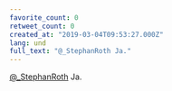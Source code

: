 ```yaml
---
favorite_count: 0
retweet_count: 0
created_at: "2019-03-04T09:53:27.000Z"
lang: und
full_text: "@_StephanRoth Ja."
---
```


[@\_StephanRoth](https://twitter.com/_StephanRoth) Ja.
